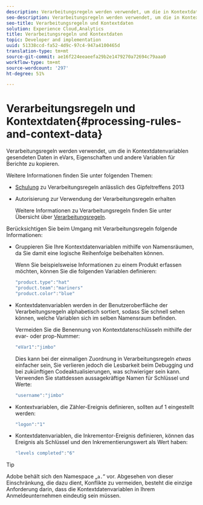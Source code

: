 ```yaml
---
description: Verarbeitungsregeln werden verwendet, um die in Kontextdatenvariablen gesendeten Daten in eVars, Eigenschaften und andere Variablen für Berichte zu kopieren.
seo-description: Verarbeitungsregeln werden verwendet, um die in Kontextdatenvariablen gesendeten Daten in eVars, Eigenschaften und andere Variablen für Berichte zu kopieren.
seo-title: Verarbeitungsregeln und Kontextdaten
solution: Experience Cloud,Analytics
title: Verarbeitungsregeln und Kontextdaten
topic: Developer and implementation
uuid: 51338ccd-fa52-4d9c-97c4-947a4100465d
translation-type: tm+mt
source-git-commit: ae16f224eeaeefa29b2e1479270a72694c79aaa0
workflow-type: tm+mt
source-wordcount: '297'
ht-degree: 51%

---
```



# Verarbeitungsregeln und Kontextdaten{#processing-rules-and-context-data}

Verarbeitungsregeln werden verwendet, um die in Kontextdatenvariablen gesendeten Daten in eVars, Eigenschaften und andere Variablen für Berichte zu kopieren.

Weitere Informationen finden Sie unter folgenden Themen:

* [Schulung](https://tv.adobe.com/embed/1181/16506/) zu Verarbeitungsregeln anlässlich des Gipfeltreffens 2013
* Autorisierung zur Verwendung der Verarbeitungsregeln erhalten

   Weitere Informationen zu Verarbeitungsregeln finden Sie unter Übersicht über [Verarbeitungsregeln](https://docs.adobe.com/content/help/de-DE/analytics/admin/admin-tools/processing-rules/processing-rules.html).

Berücksichtigen Sie beim Umgang mit Verarbeitungsregeln folgende Informationen:

* Gruppieren Sie Ihre Kontextdatenvariablen mithilfe von Namensräumen, da Sie damit eine logische Reihenfolge beibehalten können.

   Wenn Sie beispielsweise Informationen zu einem Produkt erfassen möchten, können Sie die folgenden Variablen definieren:

   ```js
   "product.type":"hat" 
   "product.team":"mariners" 
   "product.color":"blue"
   ```

* Kontextdatenvariablen werden in der Benutzeroberfläche der Verarbeitungsregeln alphabetisch sortiert, sodass Sie schnell sehen können, welche Variablen sich im selben Namensraum befinden.

   Vermeiden Sie die Benennung von Kontextdatenschlüsseln mithilfe der evar- oder prop-Nummer:

   ```js
   "eVar1":"jimbo"
   ```

   Dies kann bei der einmaligen Zuordnung in Verarbeitungsregeln *etwas* einfacher sein, Sie verlieren jedoch die Lesbarkeit beim Debugging und bei zukünftigen Codeaktualisierungen, was schwieriger sein kann. Verwenden Sie stattdessen aussagekräftige Namen für Schlüssel und Werte:

   ```js
   "username":"jimbo"
   ```

* Kontextvariablen, die Zähler-Ereignis definieren, sollten auf 1 eingestellt werden:

   ```js
   "logon":"1"
   ```

* Kontextdatenvariablen, die Inkrementor-Ereignis definieren, können das Ereignis als Schlüssel und den Inkrementierungswert als Wert haben:

   ```js
   "levels completed":"6"
   ```

>[!TIP]
>
>Adobe behält sich den Namespace „`a.`“ vor. Abgesehen von dieser Einschränkung, die dazu dient, Konflikte zu vermeiden, besteht die einzige Anforderung darin, dass die Kontextdatenvariablen in Ihrem Anmeldeunternehmen eindeutig sein müssen.

